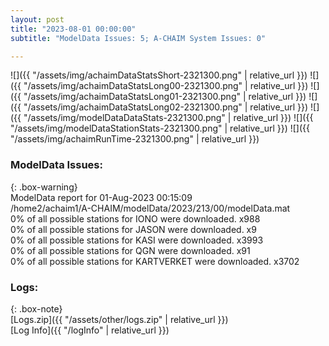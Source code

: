 ```yaml
---
layout: post
title: "2023-08-01 00:00:00"
subtitle: "ModelData Issues: 5; A-CHAIM System Issues: 0"

---
```


![]({{ "/assets/img/achaimDataStatsShort-2321300.png" | relative_url }})
![]({{ "/assets/img/achaimDataStatsLong00-2321300.png" | relative_url }})
![]({{ "/assets/img/achaimDataStatsLong01-2321300.png" | relative_url }})
![]({{ "/assets/img/achaimDataStatsLong02-2321300.png" | relative_url }})
![]({{ "/assets/img/modelDataDataStats-2321300.png" | relative_url }})
![]({{ "/assets/img/modelDataStationStats-2321300.png" | relative_url }})
![]({{ "/assets/img/achaimRunTime-2321300.png" | relative_url }})


### ModelData Issues:  
  
{: .box-warning}  
 ModelData report for 01-Aug-2023 00:15:09   
 /home2/achaim1/A-CHAIM/modelData/2023/213/00/modelData.mat   
 0% of all possible stations for IONO were downloaded. x988   
 0% of all possible stations for JASON were downloaded. x9   
 0% of all possible stations for KASI were downloaded. x3993   
 0% of all possible stations for QGN were downloaded. x91   
 0% of all possible stations for KARTVERKET were downloaded. x3702   
  


### Logs:  
  
{: .box-note}  
[Logs.zip]({{ "/assets/other/logs.zip" | relative_url }})  
[Log Info]({{ "/logInfo" | relative_url }})  
